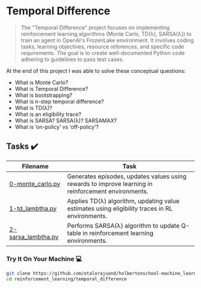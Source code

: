 # Temporal Difference

> The "Temporal Difference" project focuses on implementing reinforcement learning algorithms (Monte Carlo, TD(λ), SARSA(λ)) to train an agent in OpenAI's FrozenLake environment. It involves coding tasks, learning objectives, resource references, and specific code requirements. The goal is to create well-documented Python code adhering to guidelines to pass test cases.

At the end of this project I was able to solve these conceptual questions:

* What is Monte Carlo?
* What is Temporal Difference?
* What is bootstrapping?
* What is n-step temporal difference?
* What is TD(λ)?
* What is an eligibility trace?
* What is SARSA? SARSA(λ)? SARSAMAX?
* What is ‘on-policy’ vs ‘off-policy’?

## Tasks :heavy_check_mark:

| Filename | Task |
| ------ | ------------------------------------------------- | 
| [0-monte_carlo.py](https://github.com/otalorajuand/holbertonschool-machine_learning/blob/main/reinforcement_learning/temporal_difference/0-monte_carlo.py)| Generates episodes, updates values using rewards to improve learning in reinforcement environments. | 
| [1-td_lambtha.py](https://github.com/otalorajuand/holbertonschool-machine_learning/blob/main/reinforcement_learning/temporal_difference/1-td_lambtha.py)| Applies TD(λ) algorithm, updating value estimates using eligibility traces in RL environments. | 
| [2-sarsa_lambtha.py](https://github.com/otalorajuand/holbertonschool-machine_learning/blob/main/reinforcement_learning/temporal_difference/2-sarsa_lambtha.py)| Performs SARSA(λ) algorithm to update Q-table in reinforcement learning environments. | 

### Try It On Your Machine :computer:
```bash
git clone https://github.com/otalorajuand/holbertonschool-machine_learning.git
cd reinforcement_learning/temporal_difference
```
